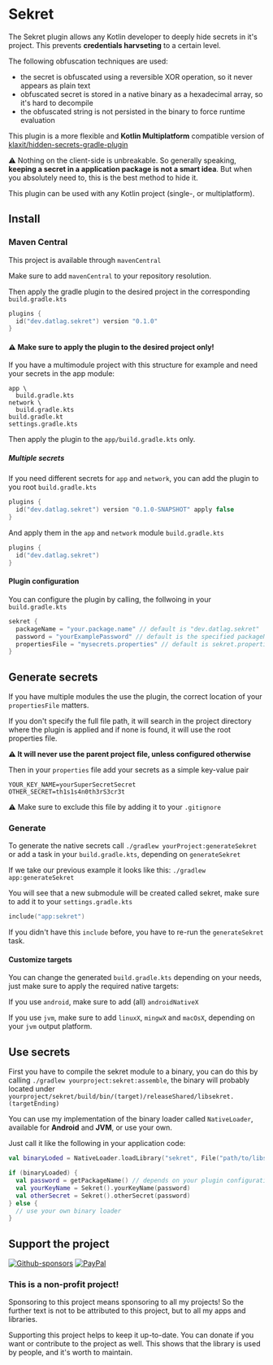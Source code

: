 # Sekret

The Sekret plugin allows any Kotlin developer to deeply hide secrets in it's project.
This prevents **credentials harvseting** to a certain level.

The following obfuscation techniques are used:

- the secret is obfuscated using a reversible XOR operation, so it never appears as plain text
- obfuscated secret is stored in a native binary as a hexadecimal array, so it's hard to decompile
- the obfuscated string is not persisted in the binary to force runtime evaluation

This plugin is a more flexible and **Kotlin Multiplatform** compatible version of [klaxit/hidden-secrets-gradle-plugin](https://github.com/klaxit/hidden-secrets-gradle-plugin)

⚠️ Nothing on the client-side is unbreakable. So generally speaking, **keeping a secret in a application package is not a smart idea**. But when you absolutely need to, this is the best method to hide it.

This plugin can be used with any Kotlin project (single-, or multiplatform).

## Install

### Maven Central

This project is available through `mavenCentral`

Make sure to add `mavenCentral` to your repository resolution.

Then apply the gradle plugin to the desired project in the corresponding `build.gradle.kts`

```kotlin
plugins {
  id("dev.datlag.sekret") version "0.1.0"
}
```

#### ⚠️ Make sure to apply the plugin to the desired project only!

If you have a multimodule project with this structure for example and need your secrets in the app module:

```
app \
  build.gradle.kts
network \
  build.gradle.kts
build.gradle.kt
settings.gradle.kts
```

Then apply the plugin to the `app/build.gradle.kts` only.

##### Multiple secrets

If you need different secrets for `app` and `network`, you can add the plugin to you root `build.gradle.kts`

```kotlin
plugins {
  id("dev.datlag.sekret") version "0.1.0-SNAPSHOT" apply false
}
```

And apply them in the `app` and `network` module `build.gradle.kts`

```kotlin
plugins {
  id("dev.datlag.sekret")
}
```

#### Plugin configuration

You can configure the plugin by calling, the follwoing in your `build.gradle.kts`

```kotlin
sekret {
  packageName = "your.package.name" // default is "dev.datlag.sekret"
  password = "yourExamplePassword" // default is the specified packageName
  propertiesFile = "mysecrets.properties" // default is sekret.properties, you can specify a directory or full file path as well if you want
}
```

## Generate secrets

If you have multiple modules the use the plugin, the correct location of your `propertiesFile` matters.

If you don't specify the full file path, it will search in the project directory where the plugin is applied and if none is found, it will use the root properties file.

**⚠️ It will never use the parent project file, unless configured otherwise**

Then in your `properties` file add your secrets as a simple key-value pair

```properties
YOUR_KEY_NAME=yourSuperSecretSecret
OTHER_SECRET=th1s1s4n0th3rS3cr3t
```

⚠️ Make sure to exclude this file by adding it to your `.gitignore`

### Generate

To generate the native secrets call `./gradlew yourProject:generateSekret` or add a task in your `build.gradle.kts`, depending on `generateSekret`

If we take our previous example it looks like this: `./gradlew app:generateSekret`

You will see that a new submodule will be created called sekret, make sure to add it to your `settings.gradle.kts`

```kotlin
include("app:sekret")
```

If you didn't have this `include` before, you have to re-run the `generateSekret` task.

#### Customize targets

You can change the generated `build.gradle.kts` depending on your needs, just make sure to apply the required native targets:

If you use `android`, make sure to add (all) `androidNativeX`

If you use `jvm`, make sure to add `linuxX`, `mingwX` and `macOsX`, depending on your `jvm` output platform.

## Use secrets

First you have to compile the sekret module to a binary, you can do this by calling `./gradlew yourproject:sekret:assemble`, the binary will probably located under `yourproject/sekret/build/bin/(target)/releaseShared/libsekret.(targetEnding)`

You can use my implementation of the binary loader called `NativeLoader`, available for **Android** and **JVM**, or use your own.

Just call it like the following in your application code:

```kotlin
val binaryLoded = NativeLoader.loadLibrary("sekret", File("path/to/libsekret.xx"))

if (binaryLoaded) {
  val password = getPackageName() // depends on your plugin configuration
  val yourKeyName = Sekret().yourKeyName(password)
  val otherSecret = Sekret().otherSecret(password)
} else {
  // use your own binary loader
}
```

## Support the project

[![Github-sponsors](https://img.shields.io/badge/sponsor-30363D?style=for-the-badge&logo=GitHub-Sponsors&logoColor=#EA4AAA)](https://github.com/sponsors/DATL4G)
[![PayPal](https://img.shields.io/badge/PayPal-00457C?style=for-the-badge&logo=paypal&logoColor=white)](https://paypal.me/datlag)

### This is a non-profit project!

Sponsoring to this project means sponsoring to all my projects!
So the further text is not to be attributed to this project, but to all my apps and libraries.

Supporting this project helps to keep it up-to-date. You can donate if you want or contribute to the project as well.
This shows that the library is used by people, and it's worth to maintain.
